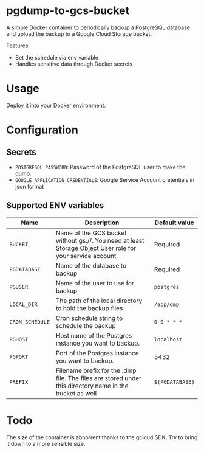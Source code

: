# pgdump-to-gcs-bucket

A simple Docker container to periodically backup a PostgreSQL database and upload the backup to a Google Cloud Storage bucket.

Features:

* Set the schedule via env variable
* Handles sensitive data through Docker secrets


# Usage

Deploy it into your Docker environment.

# Configuration

## Secrets

* `POSTGRESQL_PASSWORD`: Password of the PostgreSQL user to make the dump.
* `GOOGLE_APPLICATION_CREDENTIALS`: Google Service Account cretentials in json format

## Supported ENV variables
 
|Name                   |Description                                                                                              |Default value       |
|-----------------------|---------------------------------------------------------------------------------------------------------|--------------------|
|`BUCKET`               |Name of the GCS bucket without gs://. You need at least Storage Object User role for your service account|Required            |
|`PGDATABASE`           |Name of the database to backup                                                                           |Required            | 
|`PGUSER`               |Name of the user to use for backup                                                                       |`postgres`          |
|`LOCAL_DIR`            |The path of the local directory to hold the backup files                                                 |`/app/dmp`          |  
|`CRON_SCHEDULE`        |Cron schedule string to schedule the backup                                                              |`0 0 * * *`         |
|`PGHOST`               |Host name of the Postgres instance you want to backup.                                                   |`localhost`         |
|`PGPORT`               |Port of the Postgres instance you want to backup.                                                        |5432                |
|`PREFIX`               |Filename prefix for the .dmp file. The files are stored under this directory name in the bucket as well  |`${PGDATABASE}`     |


# Todo

The size of the container is abhorrent thanks to the gcloud SDK, Try to bring it down to a more sensible size.
